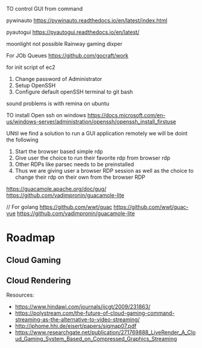 TO control GUI from command

pywinauto
https://pywinauto.readthedocs.io/en/latest/index.html


pyautogui
https://pyautogui.readthedocs.io/en/latest/


moonlight not possible
Rainway gaming
dixper


For JOb Queues
https://github.com/gocraft/work


for init script of ec2
1. Change password of Administrator
2. Setup OpenSSH
3. Configure default openSSH terminal to git bash

sound problems is with remina on ubuntu


TO install Open ssh on windows
https://docs.microsoft.com/en-us/windows-server/administration/openssh/openssh_install_firstuse


UNtil we find a solution to run a GUI application remotely we will be doint the following
1. Start the browser based simple rdp
2. Give user the choice to run their favorite rdp from browser rdp 
3. Other RDPs like parsec needs to be preinstalled
4. Thus we are giving user a browser RDP session as well as the choice to change their rdp on their own from the browser RDP

https://guacamole.apache.org/doc/gug/
https://github.com/vadimpronin/guacamole-lite

// For golang
https://github.com/wwt/guac
https://github.com/wwt/guac-vue
https://github.com/vadimpronin/guacamole-lite

# Roadmap
## Cloud Gaming

## Cloud Rendering 
Resources:
- https://www.hindawi.com/journals/ijcgt/2009/231863/
- https://polystream.com/the-future-of-cloud-gaming-command-streaming-as-the-alternative-to-video-streaming/
- http://iphome.hhi.de/eisert/papers/sigmap07.pdf
- https://www.researchgate.net/publication/271769888_LiveRender_A_Cloud_Gaming_System_Based_on_Compressed_Graphics_Streaming

